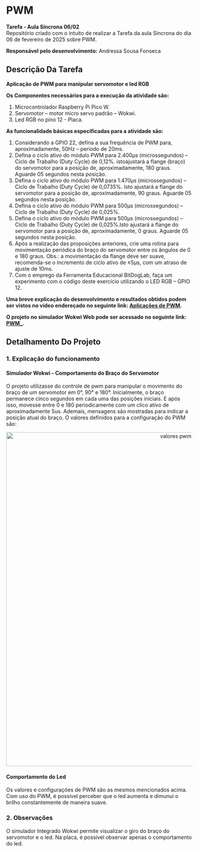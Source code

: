 # PWM

__Tarefa - Aula Síncrona 06/02__<br>
Repositório criado com o intuito de realizar a Tarefa da aula Síncrona do dia 06 de fevereiro de 2025 sobre PWM.

__Responsável pelo desenvolvimento:__
Andressa Sousa Fonseca

## Descrição Da Tarefa 
__Aplicação de PWM para manipular servomotor e led RGB__  <br>

__Os Componentes necessários para a execução da atividade são:__

1) Microcontrolador Raspberry Pi Pico W.
2) Servomotor – motor micro servo padrão – Wokwi. 
3) Led RGB no pino 12 - Placa.

__As funcionalidade básicas especificadas para a atividade são:__

1) Considerando a GPIO 22, defina a sua frequência de PWM para, aproximadamente, 50Hz – período de 20ms. 
2) Defina o ciclo ativo do módulo PWM para 2.400µs (microssegundos) – Ciclo de Trabalho (Duty Cycle) de 0,12%. istoajustará a flange (braço) do servomotor para a posição de, aproximadamente, 180 graus. Aguarde 05 segundos nesta posição. 
3) Defina o ciclo ativo do módulo PWM para 1.470µs (microssegundos) – Ciclo de Trabalho (Duty Cycle) de 0,0735%. Isto ajustará a flange do servomotor para a posição de, aproximadamente, 90 graus. Aguarde 05 segundos nesta posição. 
4) Defina o ciclo ativo do módulo PWM para 500µs (microssegundos) – Ciclo de Trabalho (Duty Cycle) de 0,025%.
5) Defina o ciclo ativo do módulo PWM para 500µs (microssegundos) – Ciclo de Trabalho (Duty Cycle) de 0,025%.Isto ajustará a flange do servomotor para a posição de, aproximadamente, 0 graus. Aguarde 05 segundos nesta posição.
5) Após a realização das proposições anteriores, crie uma rotina para movimentação periódica do braço do servomotor entre os ângulos de 0 e 180 graus. Obs.: a movimentação da flange deve ser suave, recomenda-se o incremento de ciclo ativo de ±5µs, com um atraso de ajuste de 10ms.
6) Com o emprego da Ferramenta Educacional BitDogLab, faça um experimento com o código deste exercício utilizando o LED RGB – GPIO 12.


__Uma breve explicação do desenvolvimento e resultados obtidos podem ser vistos no vídeo endereçado no seguinte link: [Aplicações de PWM]().__

__O projeto no simulador Wokwi Web pode ser acessado no seguinte link: [PWM_](https://wokwi.com/projects/422560201223537665).__

## Detalhamento Do Projeto

### 1. Explicação do funcionamento

#### Simulador Wokwi - Comportamento do Braço do Servomotor

O projeto utilizasse do controle de pwm para manipular o movimento do braço de um servomotor em 0°, 90° e 180°. Inicialmente, o braço permanece cinco segundos em cada uma das posições iniciais. E após isso, movesse entre 0 e 180 periodicamente com um clico ativo de aproximadamente 5us. Ademais, mensagens são mostradas para indicar a posição atual do braço. 
O valores definidos para a configuração do PWM são: 
<div align="center">
  <img src="https://github.com/user-attachments/assets/e2c5c290-4717-4f52-8143-30f35431bf90" alt="valores pwm" width="900"/>
</div>

#### Comportamento do Led

Os valores e configurações de PWM são as mesmos mencionados acima. Com uso do PWM, é possível perceber que o led aumenta e dimunui o brilho constantemente de maneira suave. 

### 2. Observações

O simulador Integrado Wokwi permite visualizar o giro do braço do servomotor e o led. Na placa, é possível observar apenas o comportamento do led.
